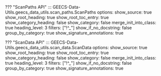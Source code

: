 ??? "ScanPaths API"
    ::: GEECS-Data-Utils.geecs_data_utils.scan_paths.ScanPaths
        options:
          show_source: true
          show_root_heading: true
          show_root_toc_entry: true
          show_category_heading: false
          show_category: false
          merge_init_into_class: true
          heading_level: 3
          filters: ["!^_"]
          show_if_no_docstring: false
          group_by_category: true
          show_signature_annotations: true

??? "ScanData API"
    ::: GEECS-Data-Utils.geecs_data_utils.scan_data.ScanData
        options:
          show_source: true
          show_root_heading: true
          show_root_toc_entry: true
          show_category_heading: false
          show_category: false
          merge_init_into_class: true
          heading_level: 3
          filters: ["!^_"]
          show_if_no_docstring: false
          group_by_category: true
          show_signature_annotations: true
